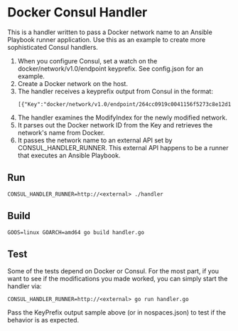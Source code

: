 # Docker Consul Handler
This is a handler written to pass a Docker network name to an Ansible Playbook
runner application. Use this as an example to create more sophisticated
Consul handlers.

1. When you configure Consul, set a watch on the docker/network/v1.0/endpoint
keyprefix. See config.json for an example.
1. Create a Docker network on the host.
1. The handler receives a keyprefix output from Consul in the format:
    ```
    [{"Key":"docker/network/v1.0/endpoint/264cc0919c0041156f5273c8e12d1a0541663c3372506b9c5397059acf4ee10a/","CreateIndex":12,"ModifyIndex":12,"LockIndex":0,"Flags":3304740253564472344,"Value":null,"Session":""}]
    ```
1. The handler examines the ModifyIndex for the newly modified network.
1. It parses out the Docker network ID from the Key and retrieves the network's
name from Docker.
1. It passes the network name to an external API set by CONSUL_HANDLER_RUNNER.
This external API happens to be a runner that executes an Ansible Playbook.

## Run
```
CONSUL_HANDLER_RUNNER=http://<external> ./handler
```

## Build
```
GOOS=linux GOARCH=amd64 go build handler.go
```

## Test
Some of the tests depend on Docker or Consul. For the most part, if you
want to see if the modifications you made worked, you can simply start the
handler via:
```
CONSUL_HANDLER_RUNNER=http://<external> go run handler.go
```

Pass the KeyPrefix output sample above (or in nospaces.json) to test
if the behavior is as expected.
